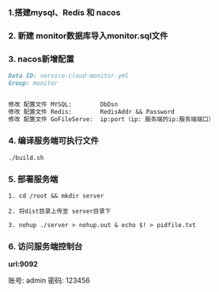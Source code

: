 ### 1.搭建mysql、Redis 和 nacos

### 2. 新建 monitor数据库导入monitor.sql文件

### 3. nacos新增配置

```markdown
Data ID: service-cloud-monitor.yml
Group: monitor


修改 配置文件 MYSQL:        DbDsn
修改 配置文件 Redis:        RedisAddr && Password
修改 配置文件 GoFileServe:  ip:port（ip: 服务端的ip:服务端端口）
```

### 4. 编译服务端可执行文件

```shell
./build.sh
```

### 5. 部署服务端

```shell
1. cd /root && mkdir server

2. 将dist目录上传至 server目录下

3. nohup ./server > nohup.out & echo $! > pidfile.txt
```

### 6. 访问服务端控制台 

**url:9092**

账号: admin
密码: 123456